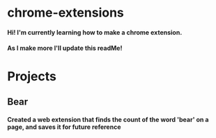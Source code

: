 # chrome-extensions

#### Hi! I'm currently learning how to make a chrome extension.
#### As I make more I'll update this readMe!

# Projects

## Bear
#### Created a web extension that finds the count of the word 'bear' on a page, and saves it for future reference
